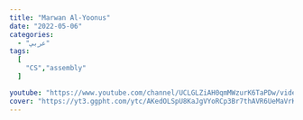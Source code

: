 ```yaml
---
title: "Marwan Al-Yoonus"
date: "2022-05-06"
categories:
  - "عربي"
tags:
  [
    "CS","assembly"
  ]

youtube: "https://www.youtube.com/channel/UCLGLZiAH0qmMWzurK6TaPDw/videos"
cover: "https://yt3.ggpht.com/ytc/AKedOLSpU8KaJgVYoRCp3Br7thAVR6UeMaVrKhzuj_esVQ=s88-c-k-c0x00ffffff-no-rj"
---
```


